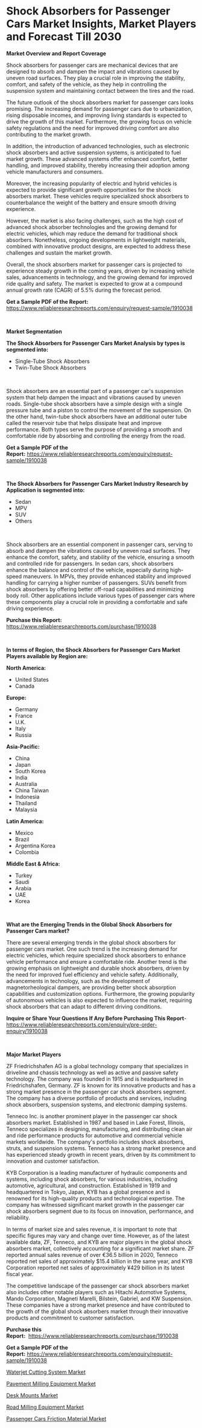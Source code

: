 <p><h1>Shock Absorbers for Passenger Cars Market Insights, Market Players and Forecast Till 2030</h1></p><p><strong>Market Overview and Report Coverage</strong></p>
<p><p>Shock absorbers for passenger cars are mechanical devices that are designed to absorb and dampen the impact and vibrations caused by uneven road surfaces. They play a crucial role in improving the stability, comfort, and safety of the vehicle, as they help in controlling the suspension system and maintaining contact between the tires and the road.</p><p>The future outlook of the shock absorbers market for passenger cars looks promising. The increasing demand for passenger cars due to urbanization, rising disposable incomes, and improving living standards is expected to drive the growth of this market. Furthermore, the growing focus on vehicle safety regulations and the need for improved driving comfort are also contributing to the market growth.</p><p>In addition, the introduction of advanced technologies, such as electronic shock absorbers and active suspension systems, is anticipated to fuel market growth. These advanced systems offer enhanced comfort, better handling, and improved stability, thereby increasing their adoption among vehicle manufacturers and consumers.</p><p>Moreover, the increasing popularity of electric and hybrid vehicles is expected to provide significant growth opportunities for the shock absorbers market. These vehicles require specialized shock absorbers to counterbalance the weight of the battery and ensure smooth driving experience.</p><p>However, the market is also facing challenges, such as the high cost of advanced shock absorber technologies and the growing demand for electric vehicles, which may reduce the demand for traditional shock absorbers. Nonetheless, ongoing developments in lightweight materials, combined with innovative product designs, are expected to address these challenges and sustain the market growth.</p><p>Overall, the shock absorbers market for passenger cars is projected to experience steady growth in the coming years, driven by increasing vehicle sales, advancements in technology, and the growing demand for improved ride quality and safety. The market is expected to grow at a compound annual growth rate (CAGR) of 5.5% during the forecast period.</p></p>
<p><strong>Get a Sample PDF of the Report:</strong> <a href="https://www.reliableresearchreports.com/enquiry/request-sample/1910038">https://www.reliableresearchreports.com/enquiry/request-sample/1910038</a></p>
<p>&nbsp;</p>
<p><strong>Market Segmentation</strong></p>
<p><strong>The Shock Absorbers for Passenger Cars Market Analysis by types is segmented into:</strong></p>
<p><ul><li>Single-Tube Shock Absorbers</li><li>Twin-Tube Shock Absorbers</li></ul></p>
<p>&nbsp;</p>
<p><p>Shock absorbers are an essential part of a passenger car's suspension system that help dampen the impact and vibrations caused by uneven roads. Single-tube shock absorbers have a simple design with a single pressure tube and a piston to control the movement of the suspension. On the other hand, twin-tube shock absorbers have an additional outer tube called the reservoir tube that helps dissipate heat and improve performance. Both types serve the purpose of providing a smooth and comfortable ride by absorbing and controlling the energy from the road.</p></p>
<p><strong>Get a Sample PDF of the Report:</strong>&nbsp;<a href="https://www.reliableresearchreports.com/enquiry/request-sample/1910038">https://www.reliableresearchreports.com/enquiry/request-sample/1910038</a></p>
<p>&nbsp;</p>
<p><strong>The Shock Absorbers for Passenger Cars Market Industry Research by Application is segmented into:</strong></p>
<p><ul><li>Sedan</li><li>MPV</li><li>SUV</li><li>Others</li></ul></p>
<p>&nbsp;</p>
<p><p>Shock absorbers are an essential component in passenger cars, serving to absorb and dampen the vibrations caused by uneven road surfaces. They enhance the comfort, safety, and stability of the vehicle, ensuring a smooth and controlled ride for passengers. In sedan cars, shock absorbers enhance the balance and control of the vehicle, especially during high-speed maneuvers. In MPVs, they provide enhanced stability and improved handling for carrying a higher number of passengers. SUVs benefit from shock absorbers by offering better off-road capabilities and minimizing body roll. Other applications include various types of passenger cars where these components play a crucial role in providing a comfortable and safe driving experience.</p></p>
<p><strong>Purchase this Report:</strong>&nbsp; <a href="https://www.reliableresearchreports.com/purchase/1910038">https://www.reliableresearchreports.com/purchase/1910038</a></p>
<p>&nbsp;</p>
<p><strong>In terms of Region, the Shock Absorbers for Passenger Cars Market Players available by Region are:</strong></p>
<p>
    <p> <strong> North America: </strong>
        <ul>
            <li>United States</li>
            <li>Canada</li>
        </ul>
        </p> 
    <p> <strong> Europe: </strong>
        <ul>
            <li>Germany</li>
            <li>France</li>
            <li>U.K.</li>
            <li>Italy</li>
            <li>Russia</li>
        </ul>
        </p> 
    <p> <strong> Asia-Pacific: </strong>
        <ul>
            <li>China</li>
            <li>Japan</li>
            <li>South Korea</li>
            <li>India</li>
            <li>Australia</li>
            <li>China Taiwan</li>
            <li>Indonesia</li>
            <li>Thailand</li>
            <li>Malaysia</li>
        </ul>
        </p> 
    <p> <strong> Latin America: </strong>
        <ul>
            <li>Mexico</li>
            <li>Brazil</li>
            <li>Argentina Korea</li>
            <li>Colombia</li>
        </ul>
        </p> 
    <p> <strong> Middle East & Africa: </strong>
        <ul>
            <li>Turkey</li>
            <li>Saudi</li>
            <li>Arabia</li>
            <li>UAE</li>
            <li>Korea</li>
        </ul>
    </p>
    </p>
<p>&nbsp;</p>
<p><strong>What are the Emerging Trends in the Global Shock Absorbers for Passenger Cars market?</strong></p>
<p><p>There are several emerging trends in the global shock absorbers for passenger cars market. One such trend is the increasing demand for electric vehicles, which require specialized shock absorbers to enhance vehicle performance and ensure a comfortable ride. Another trend is the growing emphasis on lightweight and durable shock absorbers, driven by the need for improved fuel efficiency and vehicle safety. Additionally, advancements in technology, such as the development of magnetorheological dampers, are providing better shock absorption capabilities and customization options. Furthermore, the growing popularity of autonomous vehicles is also expected to influence the market, requiring shock absorbers that can adapt to different driving conditions.</p></p>
<p><strong>Inquire or Share Your Questions If Any Before Purchasing This Report</strong>- <a href="https://www.reliableresearchreports.com/enquiry/pre-order-enquiry/1910038">https://www.reliableresearchreports.com/enquiry/pre-order-enquiry/1910038</a></p>
<p>&nbsp;</p>
<p><strong>Major Market Players</strong></p>
<p><p>ZF Friedrichshafen AG is a global technology company that specializes in driveline and chassis technology as well as active and passive safety technology. The company was founded in 1915 and is headquartered in Friedrichshafen, Germany. ZF is known for its innovative products and has a strong market presence in the passenger car shock absorbers segment. The company has a diverse portfolio of products and services, including shock absorbers, suspension systems, and electronic damping systems.</p><p>Tenneco Inc. is another prominent player in the passenger car shock absorbers market. Established in 1987 and based in Lake Forest, Illinois, Tenneco specializes in designing, manufacturing, and distributing clean air and ride performance products for automotive and commercial vehicle markets worldwide. The company's portfolio includes shock absorbers, struts, and suspension systems. Tenneco has a strong market presence and has experienced steady growth in recent years, driven by its commitment to innovation and customer satisfaction.</p><p>KYB Corporation is a leading manufacturer of hydraulic components and systems, including shock absorbers, for various industries, including automotive, agricultural, and construction. Established in 1919 and headquartered in Tokyo, Japan, KYB has a global presence and is renowned for its high-quality products and technological expertise. The company has witnessed significant market growth in the passenger car shock absorbers segment due to its focus on innovation, performance, and reliability.</p><p>In terms of market size and sales revenue, it is important to note that specific figures may vary and change over time. However, as of the latest available data, ZF, Tenneco, and KYB are major players in the global shock absorbers market, collectively accounting for a significant market share. ZF reported annual sales revenue of over €36.5 billion in 2020, Tenneco reported net sales of approximately $15.4 billion in the same year, and KYB Corporation reported net sales of approximately ¥429 billion in its latest fiscal year.</p><p>The competitive landscape of the passenger car shock absorbers market also includes other notable players such as Hitachi Automotive Systems, Mando Corporation, Magneti Marelli, Bilstein, Gabriel, and KW Suspension. These companies have a strong market presence and have contributed to the growth of the global shock absorbers market through their innovative products and commitment to customer satisfaction.</p></p>
<p><strong>Purchase this Report:</strong>&nbsp;&nbsp;<a href="https://www.reliableresearchreports.com/purchase/1910038">https://www.reliableresearchreports.com/purchase/1910038</a></p>
<p></p>
<p><strong>Get a Sample PDF of the Report:</strong>&nbsp;<a href="https://www.reliableresearchreports.com/enquiry/request-sample/1910038">https://www.reliableresearchreports.com/enquiry/request-sample/1910038</a></p>
<p><p><a href="https://medium.com/@peatebilly85475/waterjet-cutting-system-market-report-reveals-the-latest-trends-and-growth-opportunities-of-this-550ad7c81842">Waterjet Cutting System Market</a></p><p><a href="https://www.linkedin.com/pulse/pavement-milling-equipment-market-size-2023-2030-global-asrve/">Pavement Milling Equipment Market</a></p><p><a href="https://medium.com/@rombilly2345/desk-mounts-market-furnishes-information-on-market-share-market-trends-and-market-growth-8abcc91c3038">Desk Mounts Market</a></p><p><a href="https://www.linkedin.com/pulse/road-milling-equipment-market-share-amp-new-trends-analysis-d9xse/">Road Milling Equipment Market</a></p><p><a href="https://github.com/gdfhhhj/Market-Research-Report-List-1/blob/main/passenger-cars-friction-material-market.md">Passenger Cars Friction Material Market</a></p></p>
